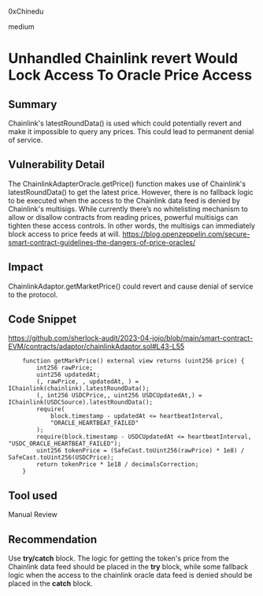 0xChinedu

medium

# Unhandled Chainlink revert Would Lock Access To Oracle Price Access

## Summary
Chainlink's latestRoundData() is used which could potentially revert and make it impossible to query any prices. This could lead to permanent denial of service.
## Vulnerability Detail
The ChainlinkAdapterOracle.getPrice() function makes use of Chainlink's latestRoundData() to get the latest price. However, there is no fallback logic to be executed when the access to the Chainlink data feed is denied by Chainlink's multisigs. While currently there’s no whitelisting mechanism to allow or disallow contracts from reading prices, powerful multisigs can tighten these access controls. In other words, the multisigs can immediately block access to price feeds at will.
https://blog.openzeppelin.com/secure-smart-contract-guidelines-the-dangers-of-price-oracles/
## Impact
ChainlinkAdaptor.getMarketPrice() could revert and cause denial of service to the protocol.
## Code Snippet
https://github.com/sherlock-audit/2023-04-jojo/blob/main/smart-contract-EVM/contracts/adaptor/chainlinkAdaptor.sol#L43-L55
```solidity
    function getMarkPrice() external view returns (uint256 price) {
        int256 rawPrice;
        uint256 updatedAt;
        (, rawPrice, , updatedAt, ) = IChainlink(chainlink).latestRoundData();
        (, int256 USDCPrice,, uint256 USDCUpdatedAt,) = IChainlink(USDCSource).latestRoundData();
        require(
            block.timestamp - updatedAt <= heartbeatInterval,
            "ORACLE_HEARTBEAT_FAILED"
        );
        require(block.timestamp - USDCUpdatedAt <= heartbeatInterval, "USDC_ORACLE_HEARTBEAT_FAILED");
        uint256 tokenPrice = (SafeCast.toUint256(rawPrice) * 1e8) / SafeCast.toUint256(USDCPrice);
        return tokenPrice * 1e18 / decimalsCorrection;
    }
```
## Tool used

Manual Review

## Recommendation
Use **try/catch** block. The logic for getting the token's price from the Chainlink data feed should be placed in the **try** block, while some fallback logic when the access to the chainlink oracle data feed is denied should be placed in the **catch** block. 